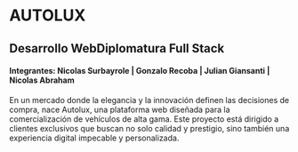 # AUTOLUX
## Desarrollo WebDiplomatura Full Stack
#### Integrantes: Nicolas Surbayrole | Gonzalo Recoba | Julian Giansanti | Nicolas Abraham
En un mercado donde la elegancia y la innovación definen las decisiones de compra, nace Autolux, una plataforma web diseñada para la comercialización de vehículos de alta gama. Este proyecto está dirigido a clientes exclusivos que buscan no solo calidad y prestigio, sino también una experiencia digital impecable y personalizada.
